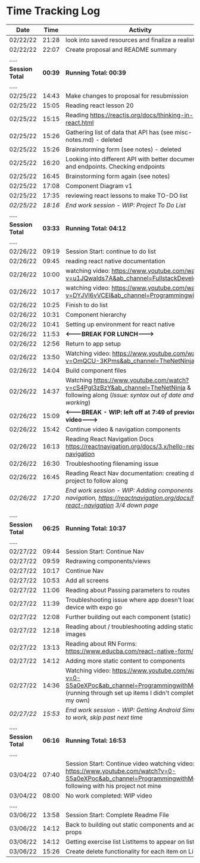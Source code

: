 # **Time Tracking Log**

| Date              | Time      | Activity                                                                                                                                                      |
| ----------------- | --------- | ------------------------------------------------------------------------------------------------------------------------------------------------------------- |
| 02/22/22          | 21:28     | look into saved resources and finalize a realistic mvp                                                                                                        |
| 02/22/22          | 22:07     | Create proposal and README summary                                                                                                                            |
| .....             |
| **Session Total** | **00:39** | **Running Total: 00:39**                                                                                                                                      |
| .....             |
| 02/25/22          | 14:43     | Make changes to proposal for resubmission                                                                                                                     |
| 02/25/22          | 15:05     | Reading react lesson 20                                                                                                                                       |
| 02/25/22          | 15:15     | Reading https://reactjs.org/docs/thinking-in-react.html                                                                                                       |
| 02/25/22          | 15:26     | Gathering list of data that API has (see misc-notes.md) - deleted                                                                                             |
| 02/25/22          | 15:26     | Brainstorming form (see notes) - deleted                                                                                                                      |
| 02/25/22          | 16:20     | Looking into different API with better documentation and endpoints. Checking endpoints                                                                        |
| 02/25/22          | 16:45     | Brainstorming form again (see notes)                                                                                                                          |
| 02/25/22          | 17:08     | Component Diagram v1                                                                                                                                          |
| 02/25/22          | 17:35     | reviewing react lessons to make TO-DO list                                                                                                                    |
| _02/25/22_        | _18:16_   | _End work session - WIP: Project To Do List_                                                                                                                  |
| .....             |
| **Session Total** | **03:33** | **Running Total: 04:12**                                                                                                                                      |
| .....             |
| 02/26/22          | 09:19     | Session Start: continue to do list                                                                                                                            |
| 02/26/22          | 09:45     | reading react native documentation                                                                                                                            |
| 02/26/22          | 10:00     | watching video: https://www.youtube.com/watch?v=u1JQwaIds7A&ab_channel=FullstackDevelopment                                                                   |
| 02/26/22          | 10:17     | watching video: https://www.youtube.com/watch?v=DYJVl6vVCEI&ab_channel=ProgrammingwithMash                                                                    |
| 02/26/22          | 10:25     | Finish to do list                                                                                                                                             |
| 02/26/22          | 10:31     | Component hierarchy                                                                                                                                           |
| 02/26/22          | 10:41     | Setting up environment for react native                                                                                                                       |
| 02/26/22          | 11:53     | **<---BREAK FOR LUNCH--->**                                                                                                                                   |
| 02/26/22          | 12:56     | Return to app setup                                                                                                                                           |
| 02/26/22          | 13:50     | Watching video: https://www.youtube.com/watch?v=OmQCU-3KPms&ab_channel=TheNetNinja                                                                            |
| 02/26/22          | 14:04     | Build component files                                                                                                                                         |
| 02/26/22          | 14:37     | Watching https://www.youtube.com/watch?v=cS4PgI3zBzY&ab_channel=TheNetNinja & following along (_Issue: syntax out of date and not working_)                   |
| 02/26/22          | 15:09     | **<---BREAK - WIP: left off at 7:49 of previous video--->**                                                                                                   |
| 02/26/22          | 15:42     | Continue video & navigation components                                                                                                                        |
| 02/26/22          | 16:13     | Reading React Navigation Docs https://reactnavigation.org/docs/3.x/hello-react-navigation                                                                     |
| 02/26/22          | 16:30     | Troubleshooting filenaming issue                                                                                                                              |
| 02/26/22          | 16:45     | Reading React Nav documentation: creating dummy project to follow along                                                                                       |
| _02/26/22_        | _17:20_   | _End work session - WIP: Adding components to navigation, https://reactnavigation.org/docs/hello-react-navigation 3/4 down page_                              |
| .....             |
| **Session Total** | **06:25** | **Running Total: 10:37**                                                                                                                                      |
| .....             |
| 02/27/22          | 09:44     | Session Start: Continue Nav                                                                                                                                   |
| 02/27/22          | 09:59     | Redrawing components/views                                                                                                                                    |
| 02/27/22          | 10:17     | Continue Nav                                                                                                                                                  |
| 02/27/22          | 10:53     | Add all screens                                                                                                                                               |
| 02/27/22          | 11:06     | Reading about Passing parameters to routes                                                                                                                    |
| 02/27/22          | 11:39     | Troubleshooting issue where app doesn't load on device with expo go                                                                                           |
| 02/27/22          | 12:08     | Further building out each component (static)                                                                                                                  |
| 02/27/22          | 12:18     | Reading about / troubleshooting adding static images                                                                                                          |
| 02/27/22          | 13:13     | Reading about RN Forms: https://www.educba.com/react-native-form/                                                                                             |
| 02/27/22          | 14:12     | Adding more static content to components                                                                                                                      |
| 02/27/22          | 14:36     | Watching video: https://www.youtube.com/watch?v=0-S5a0eXPoc&ab_channel=ProgrammingwithMosh (running through set up items I didn't complete on my own)         |
| _02/27/22_        | _15:53_   | _End work session - WIP: Getting Android Simulator to work, skip past next time_                                                                              |
| .....             |
| **Session Total** | **06:16** | **Running Total: 16:53**                                                                                                                                      |
| .....             |
| 03/04/22          | 07:40     | Session Start: Continue video watching video: https://www.youtube.com/watch?v=0-S5a0eXPoc&ab_channel=ProgrammingwithMosh, following with his project not mine |
| 03/04/22          | 08:00     | No work completed: WIP video                                                                                                                                  |
| .....             |           |
| 03/06/22          | 13:58     | Session Start: Complete Readme File                                                                                                                           |
| 03/06/22          | 14:12     | Back to building out static components and adding props                                                                                                       |
| 03/06/22          | 14:12     | Getting exercise list ListItems to appear on list page                                                                                                        |
| 03/06/22          | 15:26     | Create delete functionality for each item on List                                                                                                             |
